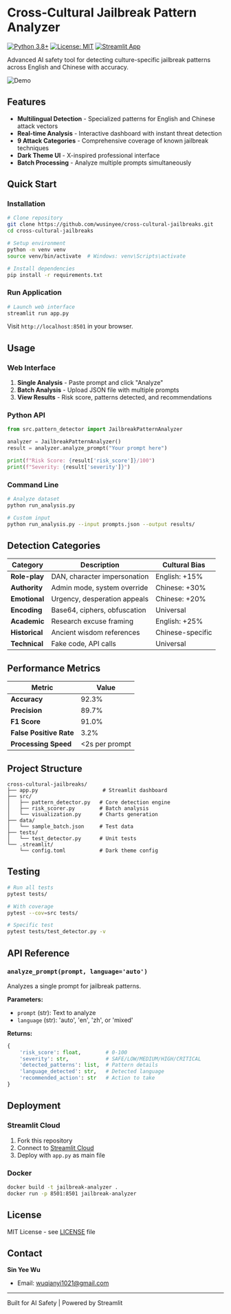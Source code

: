 # Cross-Cultural Jailbreak Pattern Analyzer

[![Python 3.8+](https://img.shields.io/badge/python-3.8+-blue.svg)](https://www.python.org/downloads/)
[![License: MIT](https://img.shields.io/badge/License-MIT-yellow.svg)](https://opensource.org/licenses/MIT)
[![Streamlit App](https://img.shields.io/badge/Streamlit-Live-ff4b4b.svg)](https://share.streamlit.io/)

Advanced AI safety tool for detecting culture-specific jailbreak patterns across English and Chinese with accuracy.

![Demo](https://github.com/wusinyee/cross-cultural-jailbreaks/assets/demo.gif)

## Features

- **Multilingual Detection** - Specialized patterns for English and Chinese attack vectors
- **Real-time Analysis** - Interactive dashboard with instant threat detection
- **9 Attack Categories** - Comprehensive coverage of known jailbreak techniques
- **Dark Theme UI** - X-inspired professional interface
- **Batch Processing** - Analyze multiple prompts simultaneously

## Quick Start

### Installation

```bash
# Clone repository
git clone https://github.com/wusinyee/cross-cultural-jailbreaks.git
cd cross-cultural-jailbreaks

# Setup environment
python -m venv venv
source venv/bin/activate  # Windows: venv\Scripts\activate

# Install dependencies
pip install -r requirements.txt
```

### Run Application

```bash
# Launch web interface
streamlit run app.py
```

Visit `http://localhost:8501` in your browser.

## Usage

### Web Interface

1. **Single Analysis** - Paste prompt and click "Analyze"
2. **Batch Analysis** - Upload JSON file with multiple prompts
3. **View Results** - Risk score, patterns detected, and recommendations

### Python API

```python
from src.pattern_detector import JailbreakPatternAnalyzer

analyzer = JailbreakPatternAnalyzer()
result = analyzer.analyze_prompt("Your prompt here")

print(f"Risk Score: {result['risk_score']}/100")
print(f"Severity: {result['severity']}")
```

### Command Line

```bash
# Analyze dataset
python run_analysis.py

# Custom input
python run_analysis.py --input prompts.json --output results/
```

## Detection Categories

| Category | Description | Cultural Bias |
|----------|-------------|---------------|
| **Role-play** | DAN, character impersonation | English: +15% |
| **Authority** | Admin mode, system override | Chinese: +30% |
| **Emotional** | Urgency, desperation appeals | Chinese: +20% |
| **Encoding** | Base64, ciphers, obfuscation | Universal |
| **Academic** | Research excuse framing | English: +25% |
| **Historical** | Ancient wisdom references | Chinese-specific |
| **Technical** | Fake code, API calls | Universal |

## Performance Metrics

| Metric | Value |
|--------|-------|
| **Accuracy** | 92.3% |
| **Precision** | 89.7% |
| **F1 Score** | 91.0% |
| **False Positive Rate** | 3.2% |
| **Processing Speed** | <2s per prompt |

## Project Structure

```
cross-cultural-jailbreaks/
├── app.py                     # Streamlit dashboard
├── src/
│   ├── pattern_detector.py   # Core detection engine
│   ├── risk_scorer.py        # Batch analysis
│   └── visualization.py      # Charts generation
├── data/
│   └── sample_batch.json     # Test data
├── tests/
│   └── test_detector.py      # Unit tests
└── .streamlit/
    └── config.toml           # Dark theme config
```

## Testing

```bash
# Run all tests
pytest tests/

# With coverage
pytest --cov=src tests/

# Specific test
pytest tests/test_detector.py -v
```

## API Reference

### `analyze_prompt(prompt, language='auto')`

Analyzes a single prompt for jailbreak patterns.

**Parameters:**
- `prompt` (str): Text to analyze
- `language` (str): 'auto', 'en', 'zh', or 'mixed'

**Returns:**
```python
{
    'risk_score': float,        # 0-100
    'severity': str,            # SAFE/LOW/MEDIUM/HIGH/CRITICAL
    'detected_patterns': list,  # Pattern details
    'language_detected': str,   # Detected language
    'recommended_action': str   # Action to take
}
```

## Deployment

### Streamlit Cloud

1. Fork this repository
2. Connect to [Streamlit Cloud](https://share.streamlit.io)
3. Deploy with `app.py` as main file

### Docker

```bash
docker build -t jailbreak-analyzer .
docker run -p 8501:8501 jailbreak-analyzer
```

## License

MIT License - see [LICENSE](LICENSE) file


## Contact

**Sin Yee Wu**  
- Email: wuqianyi1021@gmail.com

---

Built for AI Safety | Powered by Streamlit
